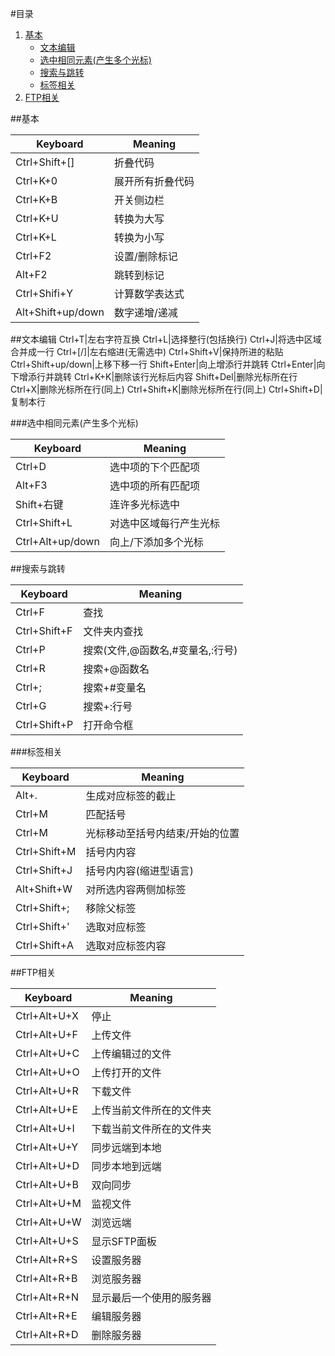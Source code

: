 #目录
1. [基本](#basicm)<br>
	* [文本编辑](#textm)<br>
	* [选中相同元素(产生多个光标)](#selectm)<br>
	* [搜索与跳转](#searchm)<br>
	* [标签相关](#tagsm)<br>
2. [FTP相关](#ftpm)

<span id="basicm"></span>
##基本
>
Keyboard|Meaning
--------|-------
Ctrl+Shift+[]|折叠代码
Ctrl+K+0|展开所有折叠代码
Ctrl+K+B|开关侧边栏
Ctrl+K+U|转换为大写
Ctrl+K+L|转换为小写
Ctrl+F2|设置/删除标记
Alt+F2|跳转到标记
Ctrl+Shifi+Y|计算数学表达式
Alt+Shift+up/down|数字递增/递减

<span id="textm"></span>
>
##文本编辑
Ctrl+T|左右字符互换
Ctrl+L|选择整行(包括换行)
Ctrl+J|将选中区域合并成一行
Ctrl+[/]|左右缩进(无需选中)
Ctrl+Shift+V|保持所进的粘贴
Ctrl+Shift+up/down|上移下移一行
Shift+Enter|向上增添行并跳转
Ctrl+Enter|向下增添行并跳转
Ctrl+K+K|删除该行光标后内容
Shift+Del|删除光标所在行
Ctrl+X|删除光标所在行(同上)
Ctrl+Shift+K|删除光标所在行(同上)
Ctrl+Shift+D|复制本行

<span id="selectm"></span>
###选中相同元素(产生多个光标)
>
Keyboard|Meaning
--------|-------
Ctrl+D|选中项的下个匹配项
Alt+F3|选中项的所有匹配项
Shift+右键|连许多光标选中
Ctrl+Shift+L|对选中区域每行产生光标
Ctrl+Alt+up/down|向上/下添加多个光标

<span id="searchm"></span>
##搜索与跳转
>
Keyboard|Meaning
--------|-------
Ctrl+F|查找
Ctrl+Shift+F|文件夹内查找
Ctrl+P|搜索(文件,@函数名,#变量名,:行号)
Ctrl+R|搜索+@函数名
Ctrl+;|搜索+#变量名
Ctrl+G|搜索+:行号
Ctrl+Shift+P|打开命令框

<span id="tagsm"></span>
###标签相关
>
Keyboard|Meaning
--------|-------
Alt+.|生成对应标签的截止
Ctrl+M|匹配括号
Ctrl+M|光标移动至括号内结束/开始的位置
Ctrl+Shift+M|括号内内容
Ctrl+Shift+J|括号内内容(缩进型语言)
Alt+Shift+W|对所选内容两侧加标签
Ctrl+Shift+;|移除父标签
Ctrl+Shift+'|选取对应标签
Ctrl+Shift+A|选取对应标签内容

<span id="ftpm"></span>
##FTP相关
>
Keyboard|Meaning
--------|-------
Ctrl+Alt+U+X|停止
Ctrl+Alt+U+F|上传文件
Ctrl+Alt+U+C|上传编辑过的文件
Ctrl+Alt+U+O|上传打开的文件
Ctrl+Alt+U+R|下载文件
Ctrl+Alt+U+E|上传当前文件所在的文件夹
Ctrl+Alt+U+I|下载当前文件所在的文件夹
Ctrl+Alt+U+Y|同步远端到本地
Ctrl+Alt+U+D|同步本地到远端
Ctrl+Alt+U+B|双向同步
Ctrl+Alt+U+M|监视文件
Ctrl+Alt+U+W|浏览远端
Ctrl+Alt+U+S|显示SFTP面板
Ctrl+Alt+R+S|设置服务器
Ctrl+Alt+R+B|浏览服务器
Ctrl+Alt+R+N|显示最后一个使用的服务器
Ctrl+Alt+R+E|编辑服务器
Ctrl+Alt+R+D|删除服务器
